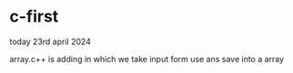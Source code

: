 # c-first 
today 23rd april 2024

array.c++ is adding in which we take input form use ans save into a array
